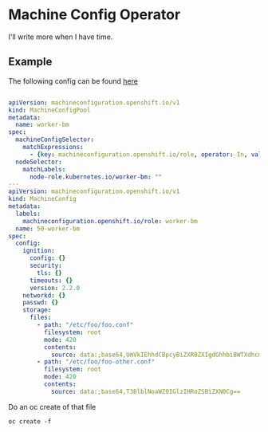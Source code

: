 # Machine Config Operator

I'll write more when I have time.

## Example

The following config can be found [here](examples/mcp-with-mc.yaml)

```yaml

apiVersion: machineconfiguration.openshift.io/v1
kind: MachineConfigPool
metadata:
  name: worker-bm
spec:
  machineConfigSelector:
    matchExpressions:
      - {key: machineconfiguration.openshift.io/role, operator: In, values: [worker,worker-bm]}
  nodeSelector:
    matchLabels:
      node-role.kubernetes.io/worker-bm: ""
---
apiVersion: machineconfiguration.openshift.io/v1
kind: MachineConfig
metadata:
  labels:
    machineconfiguration.openshift.io/role: worker-bm
  name: 50-worker-bm
spec:
  config:
    ignition:
      config: {}
      security:
        tls: {}
      timeouts: {}
      version: 2.2.0
    networkd: {}
    passwd: {}
    storage:
      files:
        - path: "/etc/foo/foo.conf"
          filesystem: root
          mode: 420
          contents:
            source: data:;base64,UmVkIEhhdCBpcyBiZXR0ZXIgdGhhbiBWTXdhcmUhCg==
        - path: "/etc/foo/foo-other.conf"
          filesystem: root
          mode: 420
          contents:
            source: data:;base64,T3BlblNoaWZ0IGlzIHRoZSBiZXN0Cg==
```

Do an oc create of that file

```
oc create -f 
```

